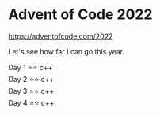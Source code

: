 # Advent of Code 2022
https://adventofcode.com/2022

Let's see how far I can go this year.

Day 1 &#11088;&#11088; c++ <br />
Day 2 &#11088;&#11088; c++ <br />
Day 3 &#11088;&#11088; c++ <br />
Day 4 &#11088;&#11088; c++ <br />

